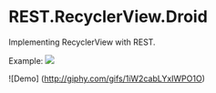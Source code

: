 # REST.RecyclerView.Droid

Implementing RecyclerView with REST.

Example:
<a href="https://imgflip.com/gif/1i1yh0"><img src="https://i.imgflip.com/1i1yh0.gif"/></a>


<div style="max-width: 500px;" id="_giphy_1iW2cabLYxIWPO1O"></div><script>var _giphy = _giphy || []; _giphy.push({id: "1iW2cabLYxIWPO1O",w: 309, h: 480, clickthrough_url: "http://giphy.com/gifs/1iW2cabLYxIWPO1O"});var g = document.createElement("script"); g.type = "text/javascript"; g.async = true;g.src = ("https:" == document.location.protocol ? "https://" : "http://") + "giphy.com/static/js/widgets/embed.js";var s = document.getElementsByTagName("script")[0]; s.parentNode.insertBefore(g, s);</script>

![Demo] (http://giphy.com/gifs/1iW2cabLYxIWPO1O)

